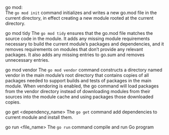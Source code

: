go mod:\
The `go mod init` command initializes and writes a new go.mod file in the current directory, in effect creating a new module rooted at the current directory.

go mod tidy
The `go mod tidy` ensures that the go.mod file matches the source code in the module. It adds any missing module requirements necessary to build the current module’s packages and dependencies, and it removes requirements on modules that don’t provide any relevant packages. It also adds any missing entries to go.sum and removes unnecessary entries.

go mod vendor
The `go mod vendor` command constructs a directory named vendor in the main module’s root directory that contains copies of all packages needed to support builds and tests of packages in the main module. When vendoring is enabled, the go command will load packages from the vendor directory instead of downloading modules from their sources into the module cache and using packages those downloaded copies.

go get <dependency_name>
The `go get` command add dependencies to current module and install them.

go run <file_name>
The `go run` command compile and run Go program

